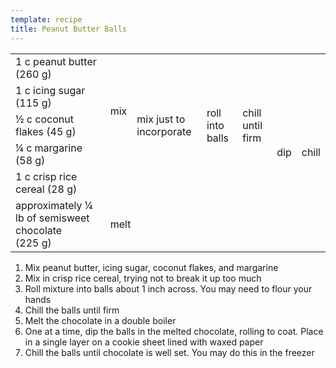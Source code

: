 ```yaml
---
template: recipe
title: Peanut Butter Balls
---
```

<table>
  <tr>
    <td>1 c peanut butter (260&nbsp;g)</td>
    <td rowspan="4">mix</td>
    <td rowspan="5">mix just to incorporate</td>
    <td rowspan="5">roll into balls</td>
    <td rowspan="5">chill until firm</td>
    <td rowspan="6">dip</td>
    <td rowspan="6">chill</td>
  </tr>
  <tr>
    <td>1 c icing sugar (115&nbsp;g)</td>
  </tr>
  <tr>
    <td>&frac12; c coconut flakes (45&nbsp;g)</td>
  </tr>
  <tr>
    <td>&frac14; c margarine (58&nbsp;g)</td>
  </tr>
  <tr>
    <td colspan>1 c crisp rice cereal (28&nbsp;g)</td>
    <td colspan="1" class="righthide">&nbsp;</td>
  </tr>
  <tr>
    <td>approximately &frac14; lb of semisweet chocolate (225&nbsp;g)</td>
    <td colspan="4" class="righthide">melt</td>
  </tr>
</table>

1. Mix peanut butter, icing sugar, coconut flakes, and margarine
1. Mix in crisp rice cereal, trying not to break it up too much
1. Roll mixture into balls about 1 inch across. You may need to flour your hands
1. Chill the balls until firm
1. Melt the chocolate in a double boiler
1. One at a time, dip the balls in the melted chocolate, rolling to coat. Place in a single layer on a cookie sheet lined with waxed paper
1. Chill the balls until chocolate is well set. You may do this in the freezer
